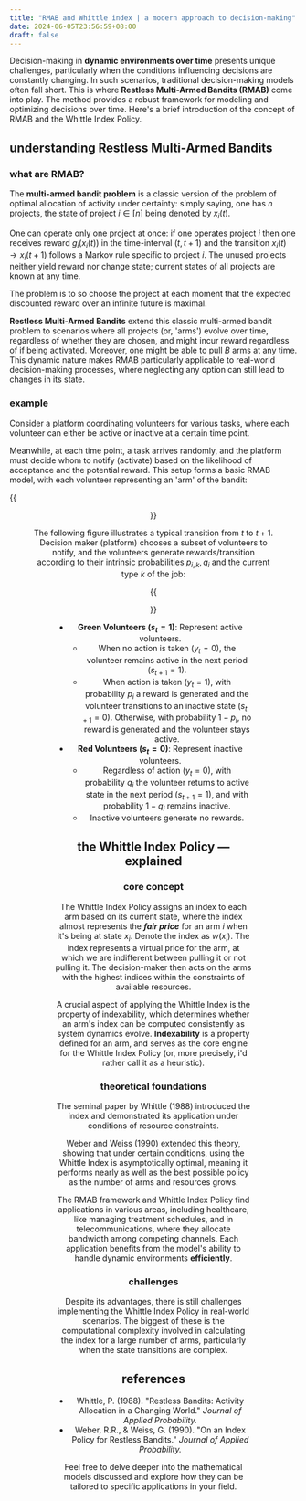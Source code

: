 ```yaml
---
title: "RMAB and Whittle index | a modern approach to decision-making"
date: 2024-06-05T23:56:59+08:00
draft: false
---
```


Decision-making in **dynamic environments over time** presents unique challenges, particularly when the conditions influencing decisions are constantly changing. In such scenarios, traditional decision-making models often fall short. This is where **Restless Multi-Armed Bandits (RMAB)** come into play. The method provides a robust framework for modeling and optimizing decisions over time. Here's a brief introduction of the concept of RMAB and the Whittle Index Policy.

## understanding Restless Multi-Armed Bandits
### what are RMAB?

The **multi-armed bandit problem** is a classic version of the problem of optimal allocation of activity under certainty: simply saying, one has $n$ projects, the state of project $i\in [n]$ being denoted by $x_i(t)$​.

One can operate only one project at once: if one operates project $i$ then one receives reward $g_i(x_i(t))$ in the time-interval $(t, t + 1)$ and the transition $x_i(t)\rightarrow x_i(t + 1)$ follows a Markov rule specific to project $i$. The unused projects neither yield reward nor change state; current states of all projects are known at any time. 

The problem is to so choose the project at each moment that the expected discounted reward over an infinite future is maximal.

**Restless Multi-Armed Bandits** extend this classic multi-armed bandit problem to scenarios where all projects (or, 'arms') evolve over time, regardless of whether they are chosen, and might incur reward regardless of if being activated. Moreover, one might be able to pull $B$ arms at any time. This dynamic nature makes RMAB particularly applicable to real-world decision-making processes, where neglecting any option can still lead to changes in its state.

### example
Consider a platform coordinating volunteers for various tasks, where each volunteer can either be active or inactive at a certain time point. 

Meanwhile, at each time point, a task arrives randomly, and the platform must decide whom to notify (activate) based on the likelihood of acceptance and the potential reward. This setup forms a basic RMAB model, with each volunteer representing an 'arm' of the bandit:

{{<figure align="center" src="/who_do_we_blame/volunteer_transition.jpeg" caption="the state transitions of volunteers based on actions and associated probabilities. Active volunteers ($s_t = 1$), when no action is taken ($y_t = 0$) remains active. If action is taken ($y_t = 1$), they might generate a reward w.p. $p_i$ and become inactive, or stay active without generating a reward. Inactive volunteer return to activity based on specific probabilities ($q_i$).">}}

The following figure illustrates a typical transition from $t$ to $t + 1$. Decision maker (platform) chooses a subset of volunteers to notify, and the volunteers generate rewards/transition according to their intrinsic probabilities $p_{i, k}, q_i$ and the current type $k$ of the job:

{{<figure align="center" src="/who_do_we_blame/RMAB_volunteer.jpeg" caption="from $t$ to $t + 1$, the platform's action and associated transitions">}}

- **Green Volunteers ($s_t = 1$)**: Represent active volunteers.
    - When no action is taken ($y_t = 0$), the volunteer remains active in the next period ($s_{t+1} = 1$).
    - When action is taken ($y_t = 1$), with probability $p_i$ a reward is generated and the volunteer transitions to an inactive state ($s_{t+1} = 0$). Otherwise, with probability $1 - p_i$, no reward is generated and the volunteer stays active.
- **Red Volunteers ($s_t = 0$)**: Represent inactive volunteers.
    - Regardless of action ($y_t = 0$), with probability $q_i$ the volunteer returns to active state in the next period ($s_{t+1} = 1$), and with probability $1 - q_i$​ remains inactive.
    - Inactive volunteers generate no rewards.

## the Whittle Index Policy –– explained
### core concept
The Whittle Index Policy assigns an index to each arm based on its current state, where the index almost represents the ***fair price*** for an arm $i$ when it's being at state $x_i$. Denote the index as $w(x_i)$. The index represents a virtual price for the arm, at which we are indifferent between pulling it or not pulling it. The decision-maker then acts on the arms with the highest indices within the constraints of available resources.

A crucial aspect of applying the Whittle Index is the property of indexability, which determines whether an arm's index can be computed consistently as system dynamics evolve. **Indexability** is a property defined for an arm, and serves as the core engine for the Whittle Index Policy (or, more precisely, i'd rather call it as a heuristic).

### theoretical foundations
The seminal paper by Whittle (1988) introduced the index and demonstrated its application under conditions of resource constraints. 

Weber and Weiss (1990) extended this theory, showing that under certain conditions, using the Whittle Index is asymptotically optimal, meaning it performs nearly as well as the best possible policy as the number of arms and resources grows.

The RMAB framework and Whittle Index Policy find applications in various areas, including healthcare, like managing treatment schedules, and in telecommunications, where they allocate bandwidth among competing channels. Each application benefits from the model's ability to handle dynamic environments **efficiently**.

### challenges
Despite its advantages, there is still challenges implementing the Whittle Index Policy in real-world scenarios. The biggest of these is the computational complexity involved in calculating the index for a large number of arms, particularly when the state transitions are complex.

## references
- Whittle, P. (1988). "Restless Bandits: Activity Allocation in a Changing World." *Journal of Applied Probability.*
- Weber, R.R., & Weiss, G. (1990). "On an Index Policy for Restless Bandits." *Journal of Applied Probability.*

Feel free to delve deeper into the mathematical models discussed and explore how they can be tailored to specific applications in your field.